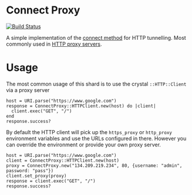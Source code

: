 # Connect Proxy

[![Build Status](https://travis-ci.org/spider-gazelle/connect-proxy.svg?branch=master)](https://travis-ci.org/spider-gazelle/connect-proxy)

A simple implementation of the [connect method](https://en.wikipedia.org/wiki/HTTP_tunnel#HTTP_CONNECT_method) for HTTP tunnelling.
Most commonly used in [HTTP proxy servers](https://en.wikipedia.org/wiki/Proxy_server#Web_proxy_servers).

# Usage

The most common usage of this shard is to use the crystal `::HTTP::Client` via a proxy server

```crystal
host = URI.parse("https://www.google.com")
response = ConnectProxy::HTTPClient.new(host) do |client|
  client.exec("GET", "/")
end
response.success?
```

By default the HTTP client will pick up the `https_proxy` or `http_proxy` environment variables and use the URLs configured in there.
However you can override the environment or provide your own proxy server.

```crystal
host = URI.parse("https://www.google.com")
client = ConnectProxy::HTTPClient.new(host)
proxy = ConnectProxy.new("134.209.219.234", 80, {username: "admin", password: "pass"})
client.set_proxy(proxy)
response = client.exec("GET", "/")
response.success?
```
